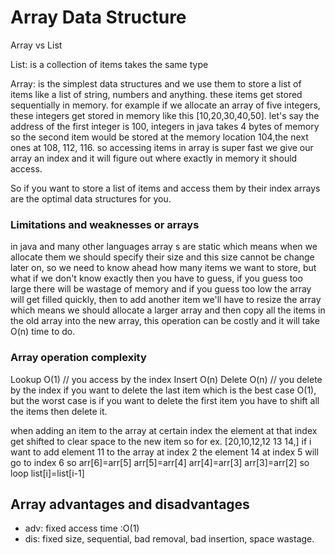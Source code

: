 # Array Data Structure

Array vs List

List: is a collection of items takes the same type

Array: is the simplest data structures and we use them to store a list of items like a list of string, numbers and anything. these items get stored sequentially in memory.
for example if we allocate an array of five integers, these integers get stored in memory like this [10,20,30,40,50]. let's say the address of the first integer is 100, integers in java takes 4 bytes of memory so the second item would be stored at the memory location 104,the next ones at 108, 112, 116. so accessing items in array is super fast we give our array an index and it will figure out where exactly in memory it should access.

So if you want to store a list of items and access them by their index arrays are the optimal data structures for you.

### Limitations and weaknesses or arrays

in java and many other languages array s are static which means when we allocate them we should specify their size and this size cannot be change later on, so we need to know ahead how many items we want to store, but what if we don't know exactly then you have to guess, if you guess too large there will be wastage of memory and if you guess too low the array will get filled quickly, then to add another item we'll have to resize the array which means we should allocate a larger array and then copy all the items in the old array into the new array, this operation can be costly and it will take O(n) time to do.

### Array operation complexity

Lookup O(1) // you access by the index
Insert O(n)
Delete O(n) // you delete by the index if you want to delete the last item which is the best case O(1), but the worst case is if you want to delete the first item you have to shift all the items then delete it.

when adding an item to the array at certain index the element at that index get shifted to clear space to the new item
so for ex.
[20,10,12,12 13 14,]
if i want to add element 11 to the array at index 2
the element 14 at index 5 will go to index 6 so
arr[6]=arr[5]
arr[5]=arr[4]
arr[4]=arr[3]
arr[3]=arr[2]
so loop list[i]=list[i-1]

## Array advantages and disadvantages

- adv: fixed access time :O(1)
- dis: fixed size, sequential, bad removal, bad insertion, space wastage.
